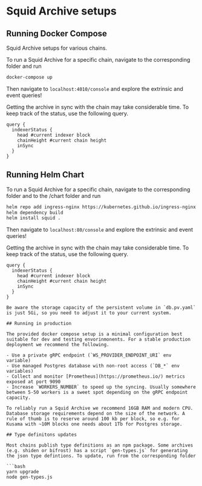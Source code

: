 # Squid Archive setups

## Running Docker Compose

Squid Archive setups for various chains.

To run a Squid Archive for a specific chain, navigate to the corresponding folder and run

```sh
docker-compose up
```

Then navigate to `localhost:4010/console` and explore the extrinsic and event queries!

Getting the archive in sync with the chain may take considerable time. To keep track of the status, use the following query.

```gql
query {
  indexerStatus {
    head #current indexer block
    chainHeight #current chain height
    inSync
  }
}
```

## Running Helm Chart

To run a Squid Archive for a specific chain, navigate to the corresponding folder and to the /chart folder and run

```sh
helm repo add ingress-nginx https://kubernetes.github.io/ingress-nginx
helm dependency build
helm install squid .
```

Then navigate to `localhost:80/console` and explore the extrinsic and event queries!

Getting the archive in sync with the chain may take considerable time. To keep track of the status, use the following query.

````gql
query {
  indexerStatus {
    head #current indexer block
    chainHeight #current chain height
    inSync
  }
}

Be aware the storage capacity of the persistent volume in `db.pv.yaml` is just 5Gi, so you need to adjust it to your current system.

## Running in production

The provided docker compose setup is a minimal configuration best suitable for dev and testing envorinmonents. For a stable production deployment we recommend the following.

- Use a private gRPC endpoint (`WS_PROVIDER_ENDPOINT_URI` env variable)
- Use managed Postgres database with non-root access (`DB_*` env variables)
- Collect and monitor [Prometheus](https://prometheus.io/) metrics exposed at port 9090
- Increase `WORKERS_NUMBER` to speed up the syncing. Usually somewhere between 5-50 workers is a sweet spot depending on the gRPC endpoint capacity.

To reliably run a Squid Archive we recommend 16GB RAM and modern CPU. Database storage requirements depend on the size of the network. A rule of thumb is to reserve around 100 kb per block, so e.g. for Kusama with ~10M blocks one needs about 1Tb for Postgres storage.

## Type definitons updates

Most chains publish type definitions as an npm package. Some archives (e.g. shiden or bifrost) has a script `gen-types.js` for generating the json type defintions. To update, run from the corresponding folder

```bash
yarn upgrade
node gen-types.js
````
